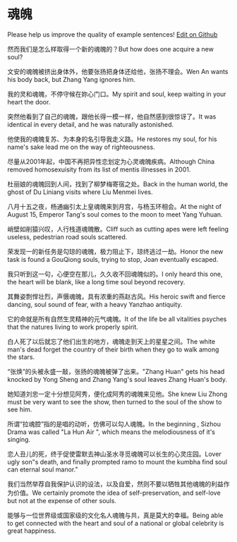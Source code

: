 # 魂魄

Please help us improve the quality of example sentences! [Edit on Github](https://github.com/jiyushe/jiyu-example-sentence-source/blob/main/chinese/hunpo.md)

<p><span class="chinese">然而我们是怎么样取得一个新的魂魄的？</span><span class="english">But how does one acquire a new soul?</span></p>

<p><span class="chinese">文安的魂魄被挤出身体外，他要张扬把身体还给他，张扬不理会。</span><span class="english">Wen An wants his body back, but Zhang Yang ignores him.</span></p>

<p><span class="chinese">我的灵和魂魄，不停守候在妳心门口。</span><span class="english">My spirit and soul, keep waiting in your heart the door.</span></p>

<p><span class="chinese">突然他看到了自己的魂魄，跟他长得一模一样，他自然感到很惊讶了。</span><span class="english">It was identical in every detail, and he was naturally astonished.</span></p>

<p><span class="chinese">他使我的魂魄复苏、为本身的名引导我走义路。</span><span class="english">He restores my soul, for his name's sake lead me on the way of righteousness.</span></p>

<p><span class="chinese">尽量从2001年起，中国不再把异性恋划定为心灵魂魄疾病。</span><span class="english">Although China removed homosexuisity from its list of mentis illnesses in 2001.</span></p>

<p><span class="chinese">杜丽娘的魂魄回到人间，找到了柳梦梅寄宿之处。</span><span class="english">Back in the human world, the ghost of Du Liniang visits where Liu Menmei lives.</span></p>

<p><span class="chinese">八月十五之夜，杨通幽引太上皇魂魄来到月宫，与杨玉环相会。</span><span class="english">At the night of August 15, Emperor Tang's soul comes to the moon to meet Yang Yuhuan.</span></p>

<p><span class="chinese">峭壁如削猿兴叹，人行栈道魂魄散。</span><span class="english">Cliff such as cutting apes were left feeling useless, pedestrian road souls scattered.</span></p>

<p><span class="chinese">荣发现一的新任务是勾琼的魂魄，极力阻止下，琼终逃过一劫。</span><span class="english">Honor the new task is found a GouQiong souls, trying to stop, Joan eventually escaped.</span></p>

<p><span class="chinese">我只听到这一句，心便空在那儿，久久收不回魂魄似的。</span><span class="english">I only heard this one, the heart will be blank, like a long time soul beyond recovery.</span></p>

<p><span class="chinese">其舞姿剽悍壮烈，声慑魂魄，具有浓重的燕赵古风。</span><span class="english">His heroic swift and fierce dancing, soul sound of fear, with a heavy Yanzhao antiquity.</span></p>

<p><span class="chinese">它的命就是所有自然生灵精神的元气魂魄。</span><span class="english">It of the life be all vitalities psyches that the natures living to work properly spirit.</span></p>

<p><span class="chinese">白人死了以后就忘了他们出生的地方，魂魄走到天上的星星之间。</span><span class="english">The white man's dead forget the country of their birth when they go to walk among the stars.</span></p>

<p><span class="chinese">“张焕”的头被永盛一敲，张扬的魂魄被弹了出来。</span><span class="english">"Zhang Huan" gets his head knocked by Yong Sheng and Zhang Yang's soul leaves Zhang Huan's body.</span></p>

<p><span class="chinese">她知道刘忠一定十分想见阿秀，便化成阿秀的魂魄来见他。</span><span class="english">She knew Liu Zhong must be very want to see the show, then turned to the soul of the show to see him.</span></p>

<p><span class="chinese">所谓“拉魂腔”指的是唱的动听，仿佛可以勾人魂魄。</span><span class="english">In the beginning , Sizhou Drama was called "La Hun Air ", which means the melodiousness of it's singing.</span></p>

<p><span class="chinese">恋人丑儿的死，终于促使雷默去神山圣水寻觅魂魄可以长生的心灵庄园。</span><span class="english">Lover ugly son"s death, and finally prompted ramo to mount the kumbha find soul can eternal soul manor."</span></p>

<p><span class="chinese">我们当然举荐自我保护认识的设法，以及自爱，然则不要以牺牲其他魂魄的利益作为价值。</span><span class="english">We certainly promote the idea of self-preservation, and self-love but not at the expense of other souls.</span></p>

<p><span class="chinese">能够与一位世界级或国家级的文化名人魂魄与共，真是莫大的幸福。</span><span class="english">Being able to get connected with the heart and soul of a national or global celebrity is great happiness.</span></p>


